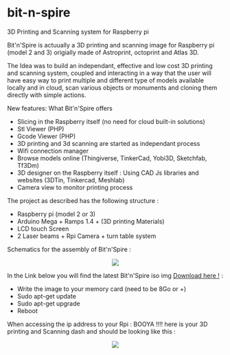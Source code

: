 # bit-n-spire
3D Printing and Scanning system for Raspberry pi

Bit'n'Spire is actuually a 3D printing and scanning image for Raspberry pi (model 2 and 3) origially made of Astroprint, octoprint and Atlas 3D.

The Idea was to build an independant, effective and low cost 3D printing and scanning system, coupled and interacting in a way that the user will have easy way to print multiple and different type of models available locally and in cloud, scan various objects or monuments and cloning them directly with simple actions.

New features: What Bit'n'Spire offers
  - Slicing in the Raspberry itself (no need for cloud built-in solutions)
  - Stl Viewer (PHP)
  - Gcode Viewer (PHP)
  - 3D printing and 3d scanning are started as independant process
  - Wifi connection manager
  - Browse models online (Thingiverse, TinkerCad, Yobi3D, Sketchfab, Tf3Dm)
  - 3D designer on the Raspberry itself : Using CAD Js libraries and websites (3DTin, Tinkercad, Meshlab)
  - Camera view to monitor printing process
  
The project as described has the following structure :
  - Raspberry pi (model 2 or 3)
  - Arduino Mega + Ramps 1.4 + (3D printing Materials)
  - LCD touch Screen
  - 2 Laser beams + Rpi Camera + turn table system
  
Schematics for the assembly of Bit'n'Spire :
<p align="center">
  <img src="http://oi66.tinypic.com/2pzy889.jpg"/>
</p>
  
In the Link below you will find the latest Bit'n'Spire iso img <a href="link.com">Download here !</a> :
  - Write the image to your memory card (need to be 8Go or +)
  - Sudo apt-get update
  - Sudo apt-get upgrade
  - Reboot

When accessing the ip address to your Rpi : BOOYA !!!! here is your 3D printing and Scanning dash and should be looking like this :
<p align="center">
  <img src="http://oi68.tinypic.com/10cln29.jpg"/>
</p>
